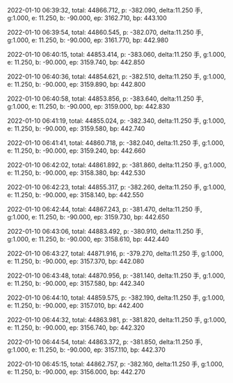 2022-01-10 06:39:32, total: 44866.712, p: -382.090, delta:11.250 手, g:1.000, e: 11.250, b: -90.000, ep: 3162.710, bp: 443.100

2022-01-10 06:39:54, total: 44860.545, p: -382.070, delta:11.250 手, g:1.000, e: 11.250, b: -90.000, ep: 3161.770, bp: 442.980

2022-01-10 06:40:15, total: 44853.414, p: -383.060, delta:11.250 手, g:1.000, e: 11.250, b: -90.000, ep: 3159.740, bp: 442.850

2022-01-10 06:40:36, total: 44854.621, p: -382.510, delta:11.250 手, g:1.000, e: 11.250, b: -90.000, ep: 3159.890, bp: 442.800

2022-01-10 06:40:58, total: 44853.856, p: -383.640, delta:11.250 手, g:1.000, e: 11.250, b: -90.000, ep: 3159.000, bp: 442.830

2022-01-10 06:41:19, total: 44855.024, p: -382.340, delta:11.250 手, g:1.000, e: 11.250, b: -90.000, ep: 3159.580, bp: 442.740

2022-01-10 06:41:41, total: 44860.718, p: -382.040, delta:11.250 手, g:1.000, e: 11.250, b: -90.000, ep: 3159.240, bp: 442.660

2022-01-10 06:42:02, total: 44861.892, p: -381.860, delta:11.250 手, g:1.000, e: 11.250, b: -90.000, ep: 3158.380, bp: 442.530

2022-01-10 06:42:23, total: 44855.317, p: -382.260, delta:11.250 手, g:1.000, e: 11.250, b: -90.000, ep: 3158.140, bp: 442.550

2022-01-10 06:42:44, total: 44867.243, p: -381.470, delta:11.250 手, g:1.000, e: 11.250, b: -90.000, ep: 3159.730, bp: 442.650

2022-01-10 06:43:06, total: 44883.492, p: -380.910, delta:11.250 手, g:1.000, e: 11.250, b: -90.000, ep: 3158.610, bp: 442.440

2022-01-10 06:43:27, total: 44871.916, p: -379.270, delta:11.250 手, g:1.000, e: 11.250, b: -90.000, ep: 3157.370, bp: 442.080

2022-01-10 06:43:48, total: 44870.956, p: -381.140, delta:11.250 手, g:1.000, e: 11.250, b: -90.000, ep: 3157.580, bp: 442.340

2022-01-10 06:44:10, total: 44859.575, p: -382.190, delta:11.250 手, g:1.000, e: 11.250, b: -90.000, ep: 3157.010, bp: 442.400

2022-01-10 06:44:32, total: 44863.981, p: -381.820, delta:11.250 手, g:1.000, e: 11.250, b: -90.000, ep: 3156.740, bp: 442.320

2022-01-10 06:44:54, total: 44863.372, p: -381.850, delta:11.250 手, g:1.000, e: 11.250, b: -90.000, ep: 3157.110, bp: 442.370

2022-01-10 06:45:15, total: 44862.757, p: -382.160, delta:11.250 手, g:1.000, e: 11.250, b: -90.000, ep: 3156.000, bp: 442.270